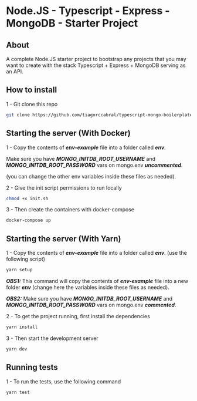 # Node.JS - Typescript - Express - MongoDB - Starter Project

## About

A complete Node.JS starter project to bootstrap any projects that you may want to create with the stack Typescript + Express + MongoDB serving as an API.

## How to install

1 - Git clone this repo

```bash
git clone https://github.com/tiagorccabral/typescript-mongo-boilerplate.git
```

## Starting the server (With Docker)

1 - Copy the contents of ***env-example*** file into a folder called ***env***.

Make sure you have ***MONGO_INITDB_ROOT_USERNAME*** and ***MONGO_INITDB_ROOT_PASSWORD*** vars on mongo.env ***uncommented***. 

(you can change the other env variables inside these files as needed).

2 - Give the init script permissions to run locally
```bash
chmod +x init.sh
```

3 - Then create the containers with docker-compose
```bash
docker-compose up
```

## Starting the server (With Yarn)

1 - Copy the contents of ***env-example*** file into a folder called ***env***.
(use the following script)
```bash
yarn setup
```

***OBS1:*** This command will copy the contents of ***env-example*** file into a new folder ***env*** (change here the variables inside these files as needed).

***OBS2:*** Make sure you have ***MONGO_INITDB_ROOT_USERNAME*** and ***MONGO_INITDB_ROOT_PASSWORD*** vars on mongo.env ***commented***.

2 - To get the project running, first install the dependencies
```bash
yarn install
```

3 - Then start the development server
```bash
yarn dev
```

## Running tests

1 - To run the tests, use the following command
```bash
yarn test
```
